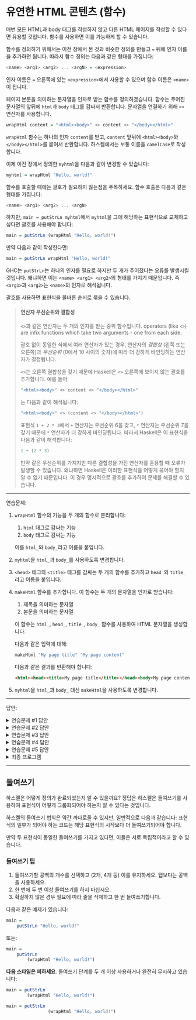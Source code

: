 # 유연한 HTML 콘텐츠 (함수)

매번 모든 HTML과 body 태그를 작성하지 않고 다른 HTML 페이지를 작성할 수 있다면 유용할 것입니다.
함수를 사용하면 이를 가능하게 할 수 있습니다.

함수를 정의하기 위해서는 이전 장에서 본 것과 비슷한 정의를 만들고 `=` 뒤에 인자 이름을 추가하면 됩니다.
따라서 함수 정의는 다음과 같은 형태를 가집니다:

```hs
<name> <arg1> <arg2> ... <argN> = <expression>
```

인자 이름은 `=` 오른쪽에 있는 `<expression>`에서 사용할 수 있으며 함수 이름은 `<name>`이 됩니다.

페이지 본문을 의미하는 문자열을 인자로 받는 함수를 정의하겠습니다.
함수는 주어진 문자열의 앞뒤에 `html`과 `body` 태그를 감싸서 반환합니다.
문자열을 연결하기 위해 `<>` 연산자를 사용합니다.

```hs
wrapHtml content = "<html><body>" <> content <> "</body></html>"
```

`wrapHtml` 함수는 하나의 인자 `content`를 받고, `content` 앞뒤에 `<html><body>`와 `</body></html>`를 붙여서 반환합니다.
하스켈에서는 보통 이름을 `camelCase`로 작성합니다.

이제 이전 장에서 정의한 `myhtml`을 다음과 같이 변경할 수 있습니다:

```hs
myhtml = wrapHtml "Hello, world!"
```

함수를 호출할 때에는 괄호가 필요하지 않는점을 주목하세요. 함수 호출은 다음과 같은 형태를 가집니다:

```hs
<name> <arg1> <arg2> ... <argN>
```

하지만, `main = putStrLn myhtml`에서 `myhtml`을 그에 해당하는 표현식으로 교체하고 싶다면 괄호를 사용해야 합니다:

```hs
main = putStrLn (wrapHtml "Hello, world!")
```

만약 다음과 같이 작성한다면:

```hs
main = putStrLn wrapHtml "Hello, world!"
```

GHC는 `putStrLn`는 하나의 인자를 필요로 하지만 두 개가 주어졌다는 오류를 발생시킬 것입니다.
왜냐하면 이는 `<name> <arg1> <arg2>`의 형태를 가지기 때문입니다.
즉 `<arg1>`과 `<arg2>`는 `<name>`의 인자로 해석됩니다.

괄호를 사용하면 표현식을 올바른 순서로 묶을 수 있습니다.

> #### 연산자 우선순위와 결합성
>
> `<>`과 같은 연산자는 두 개의 인자를 받는 중위 함수입니다.
> operators (like `<>`) are infix functions which take two arguments - one from each side.
>
> 괄호 없이 동일한 식에서 여러 연산자가 있는 경우, 연산자의 *결합성* (왼쪽 또는 오른쪽)과 *우선순위* (0에서 10 사이의 숫자)에 따라 더 강하게 바인딩하는 연산자가 결정됩니다.
>
> `<>`는 오른쪽 결합성을 갖기 때문에 Haskell은 `<>` 오른쪽에 보이지 않는 괄호를 추가합니다. 예를 들어:
>
> ```hs
> "<html><body>" <> content <> "</body></html>"
> ```
>
> 는 다음과 같이 해석됩니다:
>
> ```hs
> "<html><body>" <> (content <> "</body></html>")
> ```
>
> 표현식 `1 + 2 * 3`에서 `+` 연산자는 우선순위 6을 갖고, `*` 연산자는 우선순위 7을 갖기 때문에 `*` 연산자가 더 강하게 바인딩됩니다.
> 따라서 Haskell은 이 표현식을 다음과 같이 해석합니다:
>
> ```hs
> 1 + (2 * 3)
> ```
>
> 만약 같은 우선순위를 가지지만 다른 결합성을 가진 연산자를 혼용할 때 오류가 발생할 수 있습니다.
> 왜냐하면 Haskell은 이러한 표현식을 어떻게 묶어야 할지 알 수 없기 때문입니다.
> 이 경우 명시적으로 괄호를 추가하여 문제를 해결할 수 있습니다.

---

연습문제:

1. `wrapHtml` 함수의 기능을 두 개의 함수로 분리합니다:
   1. `html` 태그로 감싸는 기능
   2. `body` 태그로 감싸는 기능

   이를 `html_`와 `body_`라고 이름을 붙입니다.
2. `myhtml`을 `html_`과 `body_`를 사용하도록 변경합니다.
3. `<head>` 태그와 `<title>` 태그를 감싸는 두 개의 함수를 추가하고 `head_`와 `title_`라고 이름을 붙입니다.
4. `makeHtml` 함수를 추가합니다. 이 함수는 두 개의 문자열을 인자로 받습니다:
   1. 제목을 의미하는 문자열
   2. 본문을 의미하는 문자열
   
   이 함수는 `html_`, `head_`, `title_`, `body_` 함수를 사용하여 HTML 문자열을 생성합니다.
   
   다음과 같은 입력에 대해:
   
   ```hs
   makeHtml "My page title" "My page content"
   ```
   
   다음과 같은 결과를 반환해야 합니다:
   
   ```html
   <html><head><title>My page title</title></head><body>My page content</body></html>
   ```
5. `myhtml`을 `html_`과 `body_` 대신 `makeHtml`을 사용하도록 변경합니다.

---

답안:

<details>
  <summary>연습문제 #1 답안</summary>
  
  ```hs
  html_ content = "<html>" <> content <> "</html>"
     
  body_ content = "<body>" <> content <> "</body>"
  ```

</details>

<details>
  <summary>연습문제 #2 답안</summary>
  
  ```hs
  myhtml = html_ (body_ "Hello, world!")
  ```

</details>

<details>
  <summary>연습문제 #3 답안</summary>
  
  ```hs
  head_ content = "<head>" <> content <> "</head>"
  
  title_ content = "<title>" <> content <> "</title>"
  ```

</details>

<details>
  <summary>연습문제 #4 답안</summary>
  
  ```hs
  makeHtml title content = html_ (head_ (title_ title) <> body_ content)
  ```

</details>


<details>
  <summary>연습문제 #5 답안</summary>
  
  ```hs
  myhtml = makeHtml "Hello title" "Hello, world!"
  ```

</details>


<details>
  <summary>최종 프로그램</summary>
  
  ```hs
  -- hello.hs

  main = putStrLn myhtml

  myhtml = makeHtml "Hello title" "Hello, world!"

  makeHtml title content = html_ (head_ (title_ title) <> body_ content)

  html_ content = "<html>" <> content <> "</html>"
     
  body_ content = "<body>" <> content <> "</body>"

  head_ content = "<head>" <> content <> "</head>"
  
  title_ content = "<title>" <> content <> "</title>"
  ```

   이제 `hello.hs` 프로그램을 실행하고 출력을 파일로 파이프라인으로 전달하고 브라우저에서 열 수 있습니다:
   
   ```sh
   runghc hello.hs > hello.html
   firefox hello.html
   ```

이제 `Hello, world!`가 페이지에 표시되고 페이지의 제목이 `Hello title`로 표시됩니다.

</details>


---

## 들여쓰기

하스켈은 어떻게 정의가 완료되었는지 알 수 있을까요?
정답은 하스켈은 들여쓰기를 사용하여 표현식이 어떻게 그룹화되어야 하는지 알 수 있다는 것입니다.

하스켈의 들여쓰기 법칙은 약간 까다로울 수 있지만, 일반적으로 다음과 같습니다:
표현식의 일부가 되어야 하는 코드는 해당 표현식의 시작보다 더 들여쓰기되어야 합니다.

만약 두 표현식이 동일한 들여쓰기를 가지고 있다면, 이들은 서로 독립적이라고 할 수 있습니다.


### 들여쓰기 팁

1. 들여쓰기할 공백의 개수를 선택하고 (2개, 4개 등) 이를 유지하세요.
   탭보다는 공백을 사용하세요.
2. 한 번에 두 번 이상 들여쓰기를 하지 마십시오.
3. 확실하지 않은 경우 필요에 따라 줄을 삭제하고 한 번 들여쓰기합니다.

다음과 같은 예제가 있습니다:

```hs
main =
    putStrLn "Hello, world!"
```

또는:

```hs
main =
    putStrLn
        (wrapHtml "Hello, world!")
```

__다음 스타일은 피하세요__. 들여쓰기 단계를 두 개 이상 사용하거나 완전히 무시하고 있습니다:

```hs
main = putStrLn
        (wrapHtml "Hello, world!")
```

```hs
main = putStrLn
                (wrapHtml "Hello, world!")
```

